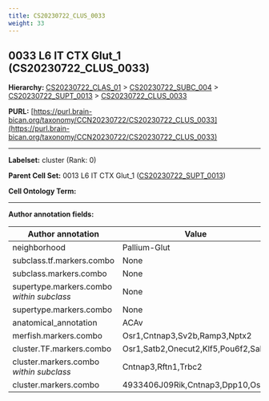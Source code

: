 ```yaml
---
title: CS20230722_CLUS_0033
weight: 33
---
```

## 0033 L6 IT CTX Glut_1 (CS20230722_CLUS_0033)
<b>Hierarchy: </b>
[CS20230722_CLAS_01](../CS20230722_CLAS_01) >
[CS20230722_SUBC_004](../CS20230722_SUBC_004) >
[CS20230722_SUPT_0013](../CS20230722_SUPT_0013) >
[CS20230722_CLUS_0033](../CS20230722_CLUS_0033)

**PURL:** [https://purl.brain-bican.org/taxonomy/CCN20230722/CS20230722_CLUS_0033](https://purl.brain-bican.org/taxonomy/CCN20230722/CS20230722_CLUS_0033)

---


**Labelset:** cluster (Rank: 0)

**Parent Cell Set:** 0013 L6 IT CTX Glut_1 ([CS20230722_SUPT_0013](../CS20230722_SUPT_0013))



**Cell Ontology Term:** 

[MARKER GENES.]: #


---

[TRANSFERRED ANNOTATIONS.]: #


[AUTHOR ANNOTATION FIELDS.]: #


**Author annotation fields:**

| Author annotation | Value |
|-------------------|-------|
|neighborhood|Pallium-Glut|
|subclass.tf.markers.combo|None|
|subclass.markers.combo|None|
|supertype.markers.combo _within subclass_|None|
|supertype.markers.combo|None|
|anatomical_annotation|ACAv|
|merfish.markers.combo|Osr1,Cntnap3,Sv2b,Ramp3,Nptx2|
|cluster.TF.markers.combo|Osr1,Satb2,Onecut2,Klf5,Pou6f2,Sall2|
|cluster.markers.combo _within subclass_|Cntnap3,Rftn1,Trbc2|
|cluster.markers.combo|4933406J09Rik,Cntnap3,Dpp10,Osr1|
